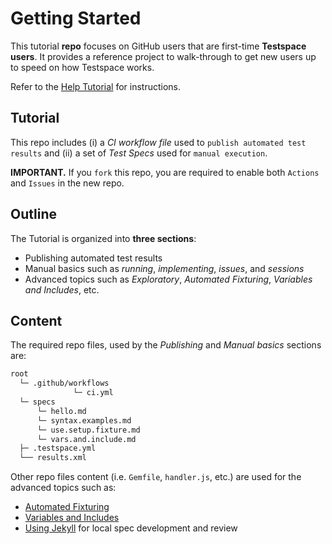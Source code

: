 # Getting Started
This tutorial **repo** focuses on GitHub users that are first-time **Testspace users**. It provides a reference project to walk-through to get new users up to speed on how Testspace works.

Refer to the [Help Tutorial](https://help.testspace.com/docs/tutorial/setup) for instructions.

## Tutorial
This repo includes (i) a *CI workflow file* used to `publish automated test results` and (ii) a set of *Test Specs* used for `manual execution`.

**IMPORTANT.** If you `fork` this repo, you are required to enable both `Actions` and `Issues` in the new repo.

## Outline
The Tutorial is organized into **three sections**:

- Publishing automated test results
- Manual basics such as *running*, *implementing*, *issues*, and *sessions*
- Advanced topics such as *Exploratory*, *Automated Fixturing*, *Variables and Includes*, etc.


## Content
The required repo files, used by the *Publishing* and *Manual basics* sections are:

```bash
root
  └─ .github/workflows
              └─ ci.yml
  └─ specs
      └─ hello.md
      └─ syntax.examples.md
      └─ use.setup.fixture.md
      └─ vars.and.include.md
  ├─ .testspace.yml
  └── results.xml
```

Other repo files content (i.e. `Gemfile`, `handler.js`, etc.) are used for the advanced topics such as:
- [Automated Fixturing](https://help.testspace.com/docs/tutorial/fixture)
- [Variables and Includes](http://help.testspace.com/docs/tutorial/var-inc)
- [Using Jekyll](http://help.testspace.com/docs/manual/desktop-preview) for local spec development and review